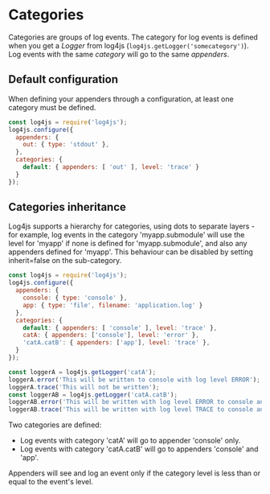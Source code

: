 # Categories
Categories are groups of log events. The category for log events is defined when you get a _Logger_ from log4js (`log4js.getLogger('somecategory')`). Log events with the same _category_ will go to the same _appenders_.

## Default configuration
When defining your appenders through a configuration, at least one category must be defined.

```javascript
const log4js = require('log4js');
log4js.configure({
  appenders: {
    out: { type: 'stdout' },
  },
  categories: {
    default: { appenders: [ 'out' ], level: 'trace' }
  }
});
```

## Categories inheritance
Log4js supports a hierarchy for categories, using dots to separate layers - for example, log events in the category 'myapp.submodule' will use the level for 'myapp' if none is defined for 'myapp.submodule', and also any appenders defined for 'myapp'. 
This behaviour can be disabled by setting inherit=false on the sub-category. 

```javascript
const log4js = require('log4js');
log4js.configure({
  appenders: {
    console: { type: 'console' },
    app: { type: 'file', filename: 'application.log' }
  },
  categories: {
    default: { appenders: [ 'console' ], level: 'trace' },
    catA: { appenders: ['console'], level: 'error' },
    'catA.catB': { appenders: ['app'], level: 'trace' },
  }
});

const loggerA = log4js.getLogger('catA');
loggerA.error('This will be written to console with log level ERROR');
loggerA.trace('This will not be written');
const loggerAB = log4js.getLogger('catA.catB');
loggerAB.error('This will be written with log level ERROR to console and to a file');
loggerAB.trace('This will be written with log level TRACE to console and to a file');
```
Two categories are defined:
- Log events with category 'catA' will go to appender 'console' only.
- Log events with category 'catA.catB' will go to appenders 'console' and 'app'. 

Appenders will see and log an event only if the category level is less than or equal to the event's level.
